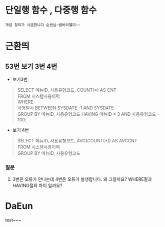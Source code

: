 # 단일행 함수 , 다중행 함수
```
개념 정리가 시급합니다 순샌님~썸바리헬미~~
```
# 근환띄 
## 53번 보기 3번 4번

- 보기3번 
> SELECT 메뉴ID, 사용유형코드, COUNT(*) AS CNT          
FROM 시스템사용이력     
WHERE   
사용일시 BETWEEN SYSDATE -1 AND SYSDATE  
GROUP BY 메뉴ID, 사용유형코드
HAVING 메뉴ID = 3 AND 사용유형코드 = 100;

- 보기 4번
> SELECT 메뉴ID, 사용유형코드, AVG(COUNT(*)) AS AVGCNT          
FROM 시스템사용이력     
GROUP BY 메뉴ID, 사용유형코드

### 질문 
1. 3번은 오류가 안나는데 4번은 오류가 발생합니다. 왜 그럴까요? WHERE절과 HAVING절의 차이 일까요?
# DaEun
  test~~~
